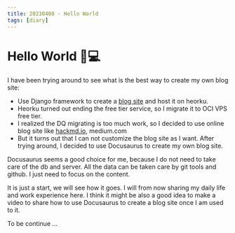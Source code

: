 ```yaml
---
title: 20230408 - Hello World
tags: [diary]
---
```


# Hello World 👋💻

I have been trying around to see what is the best way to create my own blog site:

- Use Django framework to create a [blog site](https://blog.colorfullife.ml/pages/diary/erics-daily-life/) and host it on heorku.
- Heorku turned out ending the free tier service, so I migrate it to OCI VPS free tier.
- I realized the DQ migrating is too much work, so I decided to use online blog site like [hackmd.io](https://hackmd.io/@happyeric77), medium.com
- But it turns out that I can not customize the blog site as I want. After trying around, I decided to use Docusaurus to create my own blog site.

Docusaurus seems a good choice for me, because I do not need to take care of the db and server. All the data can be taken care by git tools and github. I just need to focus on the content.

It is just a start, we will see how it goes. I will from now sharing my daily life and work experience here. I think it might be also a good idea to make a video to share how to use Docusaurus to create a blog site once I am used to it.

To be continue ...
